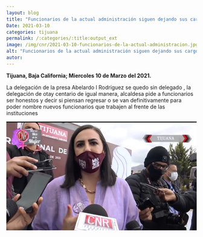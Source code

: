 ```yaml
---
layout: blog
title: "Funcionarios de la actual administración siguen dejando sus cargos"
Date: 2021-03-10
categories: tijuana
permalink: /:categories/:title:output_ext
image: /img/cnr/2021-03-10-funcionarios-de-la-actual-administracion.jpg
alt: "Funcionarios de la actual administración siguen dejando sus cargos"
autor:
---
```


**Tijuana, Baja California; Miercoles 10 de Marzo del 2021.** 

La delegación de la presa Abelardo l Rodríguez se quedo sin delegado , la delegación de otay centario de igual manera, alcaldesa pide a funcionarios ser honestos y decir si piensan regresar o  se van definitivamente para poder nombre nuevos funcionarios que trabajen al frente de las instituciones

<div id="carouselExampleSlidesOnly" class="carousel slide" data-ride="carousel">
  <div class="carousel-inner">
    <div class="carousel-item active">
       <img class="d-block w-100" src="/img/cnr/2021-03-10-funcionarios-de-la-actual-administracion.jpg" loading="lazy"  alt="Funcionarios de la actual administración siguen dejando sus cargos">
    </div>
  </div>
</div>